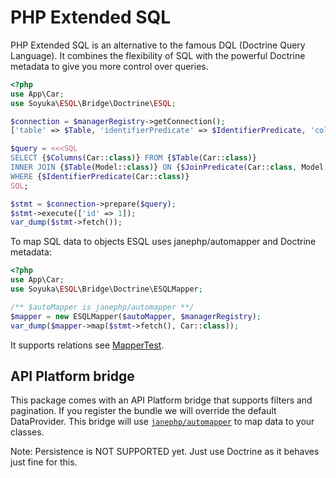 # PHP Extended SQL

PHP Extended SQL is an alternative to the famous DQL (Doctrine Query Language). It combines the flexibility of SQL with the powerful Doctrine metadata to give you more control over queries.

```php
<?php
use App\Car;
use Soyuka\ESQL\Bridge\Doctrine\ESQL;

$connection = $managerRegistry->getConnection();
['table' => $Table, 'identifierPredicate' => $IdentifierPredicate, 'columns' => $Columns, 'joinPredicate' => $JoinPredicate] = new ESQL($managerRegistry)();

$query = <<<SQL
SELECT {$Columns(Car::class)} FROM {$Table(Car::class)} 
INNER JOIN {$Table(Model::class)} ON {$JoinPredicate(Car::class, Model::class)}
WHERE {$IdentifierPredicate(Car::class)}
SQL;

$stmt = $connection->prepare($query);
$stmt->execute(['id' => 1]);
var_dump($stmt->fetch());
```

To map SQL data to objects ESQL uses janephp/automapper and Doctrine metadata:

```php
<?php
use App\Car;
use Soyuka\ESQL\Bridge\Doctrine\ESQLMapper;

/** $autoMapper is janephp/automapper **/
$mapper = new ESQLMapper($autoMapper, $managerRegistry);
var_dump($mapper->map($stmt->fetch(), Car::class));
```

It supports relations see [MapperTest](https://github.com/soyuka/esql/blob/main/tests/Mapper/MapperTest.php).

## API Platform bridge

This package comes with an API Platform bridge that supports filters and pagination. If you register the bundle we will override the default DataProvider. This bridge will use [`janephp/automapper`](https://github.com/janephp/automapper) to map data to your classes.

Note: Persistence is NOT SUPPORTED yet. Just use Doctrine as it behaves just fine for this.
